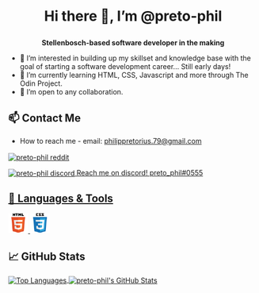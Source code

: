 # <p align="center"> Hi there 👋, I’m @preto-phil</p>
**<p align="center">Stellenbosch-based software developer in the making</p>**
 
- 👀 I’m interested in building up my skillset and knowledge base with the goal of starting a software development career... Still early days!
- 🌱 I’m currently learning HTML, CSS, Javascript and more through The Odin Project.
- 💞️ I’m open to any collaboration.


## 📫 Contact Me
-  How to reach me - email: philippretorius.79@gmail.com
<a href="https://www.reddit.com/user/preto_phil" target="blank">
  <img align="center" src="https://raw.githubusercontent.com/rahuldkjain/github-profile-readme-generator/master/src/images/icons/Social/reddit.svg"       alt="preto-phil reddit" height="30" width="40" />
 
 <p align="left">
  <img align="center" src="https://raw.githubusercontent.com/rahuldkjain/github-profile-readme-generator/master/src/images/icons/Social/discord.svg"      alt="preto-phil discord" height="30" width="40" />
  Reach me on discord! preto_phil#0555
</p> 

 ## 🔧 Languages & Tools
<a href="https://developer.mozilla.org/en-US/docs/Web/HTML" target="_blank" rel="noreferrer"> <img src="https://raw.githubusercontent.com/devicons/devicon/master/icons/html5/html5-original-wordmark.svg" alt="html5" width="40" height="40"/> </a>
<a href="https://developer.mozilla.org/en-US/docs/Web/CSS" target="_blank" rel="noreferrer"> <img src="https://raw.githubusercontent.com/devicons/devicon/master/icons/css3/css3-original-wordmark.svg" alt="css3" width="40" height="40"/> </a>
 
## 📈 GitHub Stats
<a href="https://github.com/preto-phil">
  <img align="center" src="https://github-readme-stats.vercel.app/api/top-langs/?username=preto-phil&theme=dark" alt="Top Languages" />
</a>
<a href="https://github.com/preto-phil">
  <img align="center" src="https://github-readme-stats.vercel.app/api?username=preto-phil&show_icons=true&theme=dark" alt="preto-phil's GitHub Stats" />
</a>




